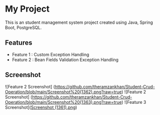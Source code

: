 # My Project

This is an student management system project created using Java, Spring Boot, PostgreSQL.

## Features
- Feature 1 : Custom Exception Handling
- Feature 2 : Bean Fields Validation Exception Handling

## Screenshot
![Feature 2 Screenshot] (https://github.com/theramzankhan/Student-Crud-Operation/blob/main/Screenshot%20(1362).png?raw=true)
![Feature 2 Screenshot] (https://github.com/theramzankhan/Student-Crud-Operation/blob/main/Screenshot%20(1363).png?raw=true)
![Feature 3 Screenshot]([Screenshot (1361).png](https://github.com/theramzankhan/Student-Crud-Operation/blob/main/Screenshot%20(1361).png?raw=true))

